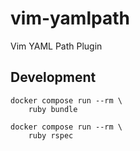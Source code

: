 # vim-yamlpath

Vim YAML Path Plugin

## Development

```
docker compose run --rm \
    ruby bundle
```

```
docker compose run --rm \
    ruby rspec
```
